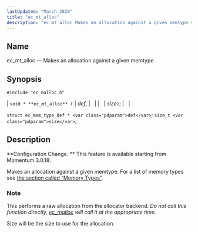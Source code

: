 ```yaml
---
lastUpdated: "March 2020"
title: "ec_mt_alloc"
description: "ec mt alloc Makes an allocation against a given memtype void ec mt alloc def size struct ec mem type def def size t size Configuration Change This feature is available starting from Momentum 3 0 18 Makes an allocation against a given memtype For a list of memory types..."
---
```


<a name="apis.ec_mt_alloc"></a> 
## Name

ec_mt_alloc — Makes an allocation against a given memtype

## Synopsis

`#include "ec_malloc.h"`

| `void * **ec_mt_alloc** (` | <var class="pdparam">def</var>, |   |
|   | <var class="pdparam">size</var>`)`; |   |

`struct ec_mem_type_def * <var class="pdparam">def</var>`;
`size_t <var class="pdparam">size</var>`;<a name="idp54921248"></a> 
## Description

**Configuration Change. ** This feature is available starting from Momentum 3.0.18.

Makes an allocation against a given memtype. For a list of memory types see [the section called “Memory Types”](/momentum/3/3-api/apis-ec-malloc#apis.ec_malloc.types).

### Note

This performs a raw allocation from the allocator backend. *Do not call this function directly, [ec_malloc](/momentum/3/3-api/apis-ec-malloc) will call it at the appropriate time.* 

Size will be the size to use for the allocation.